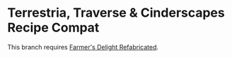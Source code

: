 # Terrestria, Traverse & Cinderscapes Recipe Compat

This branch requires [Farmer's Delight Refabricated](https://modrinth.com/mod/farmers-delight-refabricated).
